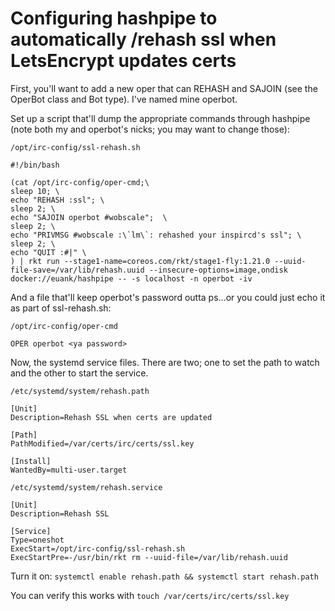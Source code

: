 # Configuring hashpipe to automatically /rehash ssl when LetsEncrypt updates certs

First, you'll want to add a new oper that can REHASH and SAJOIN (see the OperBot class and Bot type). I've named mine operbot.

Set up a script that'll dump the appropriate commands through hashpipe (note both my and operbot's nicks; you may want to change those):

`/opt/irc-config/ssl-rehash.sh`
```
#!/bin/bash

(cat /opt/irc-config/oper-cmd;\
sleep 10; \
echo "REHASH :ssl"; \
sleep 2; \
echo "SAJOIN operbot #wobscale";  \
sleep 2; \
echo "PRIVMSG #wobscale :\`lm\`: rehashed your inspircd's ssl"; \
sleep 2; \
echo "QUIT :#|" \
) | rkt run --stage1-name=coreos.com/rkt/stage1-fly:1.21.0 --uuid-file-save=/var/lib/rehash.uuid --insecure-options=image,ondisk docker://euank/hashpipe -- -s localhost -n operbot -iv
```

And a file that'll keep operbot's password outta ps...or you could just echo it as part of ssl-rehash.sh:

`/opt/irc-config/oper-cmd`
```
OPER operbot <ya password>
```

Now, the systemd service files. There are two; one to set the path to watch and the other to start the service.

`/etc/systemd/system/rehash.path`
```
[Unit]
Description=Rehash SSL when certs are updated

[Path]
PathModified=/var/certs/irc/certs/ssl.key

[Install]
WantedBy=multi-user.target
```


`/etc/systemd/system/rehash.service`
```
[Unit]
Description=Rehash SSL

[Service]
Type=oneshot
ExecStart=/opt/irc-config/ssl-rehash.sh
ExecStartPre=-/usr/bin/rkt rm --uuid-file=/var/lib/rehash.uuid
```

Turn it on: `systemctl enable rehash.path && systemctl start rehash.path`

You can verify this works with `touch /var/certs/irc/certs/ssl.key`